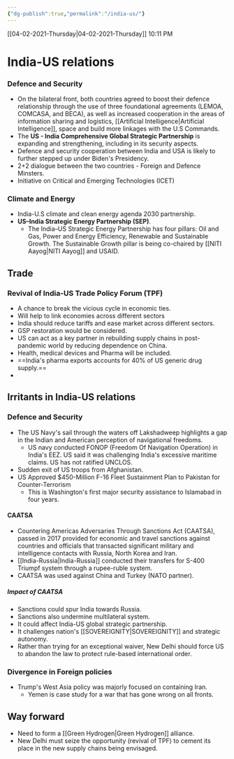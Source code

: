 ```yaml
---
{"dg-publish":true,"permalink":"/india-us/"}
---
```


[[04-02-2021-Thursday\|04-02-2021-Thursday]]  10:11 PM

# India-US relations

### Defence and Security
- On the bilateral front, both countries agreed to boost their defence relationship through the use of three foundational agreements (LEMOA, COMCASA, and BECA), as well as increased cooperation in the areas of information sharing and logistics, [[Artificial Intelligence\|Artificial Intelligence]], space and build more linkages with the U.S Commands.
- The **US - India Comprehensive Global Strategic Partnership** is expanding and strengthening, including in its security aspects.
- Defence and security cooperation between India and USA is likely to further stepped up under Biden's Presidency.
- 2+2 dialogue between the two countries - Foreign and Defence Minsters.
- Initiative on Critical and Emerging Technologies (ICET)
### Climate and Energy
- India-U.S climate and clean energy agenda 2030 partnership.
- **US–India Strategic Energy Partnership (SEP)**.
	- The India–US Strategic Energy Partnership has four pillars: Oil and Gas, Power and Energy Efficiency, Renewable and Sustainable Growth. The Sustainable Growth pillar is being co-chaired by [[NITI Aayog\|NITI Aayog]] and USAID.
## Trade
### Revival of India-US Trade Policy Forum (TPF)
- A chance to break the vicious cycle in economic ties.
- Will help to link economies across different sectors
- India should reduce tariffs and ease market across different sectors.
- GSP restoration would be considered.
- US can act as a key partner in rebuilding supply chains in post-pandemic world by reducing dependence on China.
- Health, medical devices and Pharma will be included.
- ==India's pharma exports accounts for 40% of US generic drug supply.==
- 
## Irritants in India-US relations
### Defence and Security
- The US Navy's sail through the waters off Lakshadweep highlights a gap in the Indian and American perception of navigational freedoms.
	- US navy conducted FONOP (Freedom Of Navigation Operation) in India's EEZ. US said it was challenging India's excessive maritime claims. US has not ratified UNCLOS. 
- Sudden exit of US troops from Afghanistan.
- US Approved $450-Million F-16 Fleet Sustainment Plan to Pakistan for Counter-Terrorism
	- This is Washington's first major security assistance to Islamabad in four years.

#### CAATSA
- Countering Americas Adversaries Through Sanctions Act (CAATSA), passed in 2017 provided for economic and travel sanctions against countries and officials that transacted significant military and intelligence contacts with Russia, North Korea and Iran.
- [[India-Russia\|India-Russia]] conducted their transfers for S-400 Triumpf system through a rupee-ruble system.
- CAATSA was used against China and Turkey (NATO partner).
##### Impact of CAATSA
- Sanctions could spur India towards Russia.
- Sanctions also undermine multilateral system.
- It could affect India-US global strategic partnership.
- It challenges nation's [[SOVEREIGNITY\|SOVEREIGNITY]] and strategic autonomy.
- Rather than trying for an exceptional waiver, New Delhi should force US to abandon the law to protect rule-based international order.
### Divergence in Foreign policies
- Trump's West Asia policy was majorly focused on containing Iran.
	- Yemen is case study for a war that has gone wrong on all fronts.
## Way forward
- Need to form a [[Green Hydrogen\|Green Hydrogen]] alliance.
- New Delhi must seize the opportunity (revival of TPF) to cement its place in the new supply chains being envisaged.